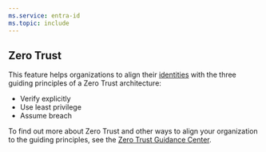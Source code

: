 ```yaml
---
ms.service: entra-id
ms.topic: include
---
```

## Zero Trust

This feature helps organizations to align their [identities](/security/zero-trust/deploy/identity) with the three guiding principles of a Zero Trust architecture: 

- Verify explicitly
- Use least privilege
- Assume breach

To find out more about Zero Trust and other ways to align your organization to the guiding principles, see the [Zero Trust Guidance Center](/security/zero-trust/).
